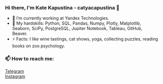 ### Hi there, I'm Kate Kapustina - catyacapustina 👋

- 🔭 I’m currently working at Yandex Technologies.
- 🌱 My hardskills: Python, SQL, Pandas, Numpy, Plotly, Matplotlib, Seaborn, SciPy, PostgreSQL, Jupiter Notebook, Tableau, GitHub, Beaver.
- ⚡ Facts: I like wine tastings, cat shows, yoga, collecting puzzles, reading books on zoo psychology.

### 📫 How to reach me:
[Telegram](https://t.me/Kate_Kapustinaa)  
[Instagram](https://instagram.com/caterinacapustina?igshid=MzRlODBiNWFlZA==) 

